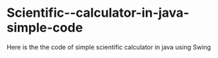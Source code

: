 # Scientific--calculator-in-java-simple-code
Here is the the code of simple scientific calculator in java using Swing


